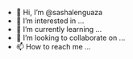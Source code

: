 - 👋 Hi, I’m @sashalenguaza
- 👀 I’m interested in ...
- 🌱 I’m currently learning ...
- 💞️ I’m looking to collaborate on ...
- 📫 How to reach me ...

<!---
sashalenguaza/sashalenguaza is a ✨ special ✨ repository because its `README.md` (this file) appears on your GitHub profile.
You can click the Preview link to take a look at your changes.
--->
